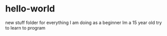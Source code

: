 # hello-world
new stuff folder for everything I am doing as a beginner
 Im a 15 year old try to learn to program 
